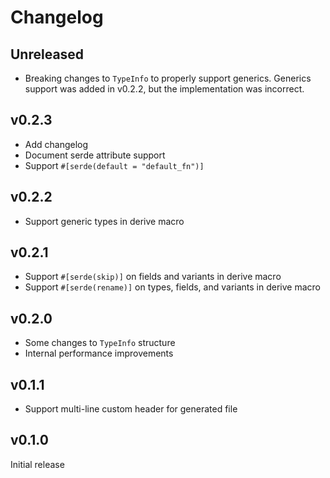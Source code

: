 # Changelog

## Unreleased

* Breaking changes to `TypeInfo` to properly support generics. Generics support was added in v0.2.2, but the implementation was incorrect.
<!-- TODO: elaborate changes -->

## v0.2.3

* Add changelog
* Document serde attribute support
* Support `#[serde(default = "default_fn")]`

## v0.2.2

* Support generic types in derive macro

## v0.2.1

* Support `#[serde(skip)]` on fields and variants in derive macro
* Support `#[serde(rename)]` on types, fields, and variants in derive macro

## v0.2.0

* Some changes to `TypeInfo` structure
* Internal performance improvements

## v0.1.1

* Support multi-line custom header for generated file

## v0.1.0

Initial release
